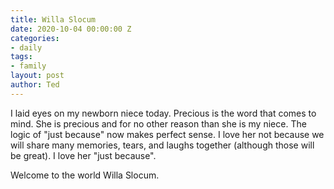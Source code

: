 ```yaml
---
title: Willa Slocum
date: 2020-10-04 00:00:00 Z
categories:
- daily
tags:
- family
layout: post
author: Ted
---
```


I laid eyes on my newborn niece today. Precious is the word that comes to mind. She is precious and for no other reason than she is my niece. The logic of "just because" now makes perfect sense. I love her not because we will share many memories, tears, and laughs together (although those will be great). I love her "just because".

Welcome to the world Willa Slocum.

